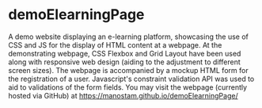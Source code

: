# demoElearningPage
A demo website displaying an e-learning platform, showcasing the use of CSS and JS for the display of HTML content at a webpage. 
At the demonstrating webpage, CSS Flexbox and Grid Layout have been used along with responsive web design (aiding to the adjustment to different screen sizes). The webpage is accompanied by a mockup HTML form for the registration of a user. Javascript's constraint validation API was used to aid to validations of the form fields.
You may visit the webpage (currently hosted via GitHub) at https://manostam.github.io/demoElearningPage/ 
